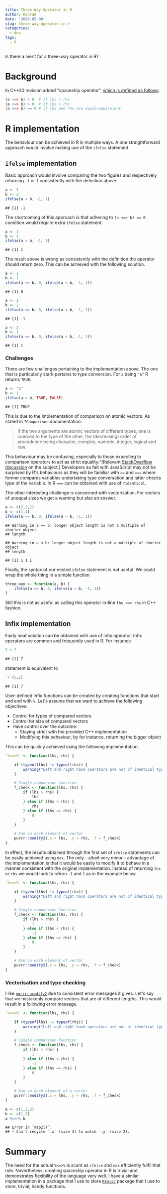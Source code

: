 ```yaml
---
title: Three-Way Operator in R
author: Konrad
date: '2020-05-08'
slug: three-way-operator-in-r
categories:
  - dev
tags:
  - R
---
```


Is there a merit for a three-way operator in R?

# Background

In C++20 revision added "spaceship operator", [which is defined as follows](https://en.cppreference.com/w/cpp/language/operator_comparison#Three-way_comparison):


``` r
(a <=> b) < 0  # if lhs < rhs
(a <=> b) > 0  # if lhs > rhs
(a <=> b) == 0 # if lhs and rhs are equal/equivalent.
```

# R implementation

The behaviour can be achieved in R in multiple ways. A one straightforward approach would involve making use of the `ifelse` statement

## `ifelse` implementation

Basic approach would involve comparing the two figures and respectively returning `-1` or `1` consistently with the definition above.


``` r
a <- 1
b <- 2
ifelse(a < b, -1, 1)
```

```
## [1] -1
```

The shortcoming of this approach is that adhering to `(a <=> b) == 0` condition would require extra `ifelse` statement.


``` r
a <- 1
b <- 1
ifelse(a < b, -1, 1)
```

```
## [1] 1
```

The result above is wrong as consistently with the definition the operator should return zero. This can be achieved with the following solution.


``` r
a <- 1
b <- 1
ifelse(a == b, 0, ifelse(a < b, -1, 1))
```

```
## [1] 0
```

``` r
a <- 1
b <- 2
ifelse(a == b, 0, ifelse(a < b, -1, 1))
```

```
## [1] -1
```

``` r
a <- 2
b <- 1
ifelse(a == b, 0, ifelse(a < b, -1, 1))
```

```
## [1] 1
```

### Challenges

There are few challenges pertaining to the implementation above. The one that is particularly stark pertains to type conversion. For `a` being `"a"` R returns `TRUE`.


``` r
a <- "a"
b <- 1
ifelse(a > b, TRUE, FALSE)
```

```
## [1] TRUE
```

This is due to the implementation of comparison on atomic vectors. As stated in `?Comparison` documentation:

> If the two arguments are atomic vectors of different types, one is coerced to the type of the other, the (decreasing) order of precedence being character, complex, numeric, integer, logical and raw.

This behaviour may be confusing, especially to those expecting to comparison operators to act as strict equality.^[Relevant [StackOverflow discussion](https://stackoverflow.com/q/14932015/1655567) on the subject.] Developers au fait with JavaScript may not be surprised by R's behaviours as they will be familiar with `==` and `===` where former compares variables undertaking type conversation and latter checks type of the variable. In R `===` can be obtained with use of `?identical`.

The other interesting challenge is concerned with vectorisation. For vectors of unequal sizes we get a warning but also an answer.


``` r
a <- c(2,2,2)
b <- c(1,1)
ifelse(a == b, 0, ifelse(a < b, -1, 1))
```

```
## Warning in a == b: longer object length is not a multiple of shorter object
## length
```

```
## Warning in a < b: longer object length is not a multiple of shorter object
## length
```

```
## [1] 1 1 1
```

Finally, the syntax of our nested `ifelse` statement is not useful. We could wrap the whole thing in a simple function


``` r
three_way <- function(a, b) {
    ifelse(a == b, 0, ifelse(a < b, -1, 1))
}
```

Still this is not as useful as calling this operator in-line `lhs <=> rhs` in C++ fashion.

## Infix implementation

Fairly neat solution can be obtained with use of infix operator. Infix operators are common and frequently used in R. For instance 


``` r
5 + 2
```

```
## [1] 7
```

statement is equivalent to


``` r
`+`(5,2)
```

```
## [1] 7
```

User-defined infix functions can be created by creating functions that start and end with `%`. Let's assume that we want to achieve the following objectives:

 - Control for types of compared vectors
 - Control for size of compared vectors
 - Have control over the outcome:
   - Staying strict with the provided C++ implementation
   - Modifying this behaviour, by for instance, returning the bigger object
   
This can be quickly achieved using the following implementation. 


``` r
`%<=>%` <- function(lhs, rhs) {

    if (typeof(lhs) != typeof(rhs)) {
        warning("Left and right hand operators are not of identical types.")
    }

    # Single comparison function
    f_check <- function(lhs, rhs) {
        if (lhs > rhs) {
            lhs
        } else if (lhs < rhs) {
            rhs
        } else if (lhs == rhs) {
            0
        }
    }

    # Run on each element of vector
    purrr::modify2(.x = lhs, .y = rhs, .f = f_check)
}
```

In effect, the results obtained through the first set of `ifelse` statements can be easily achieved using `max`. The only - albeit very minor - advantage of the implementation is that it would be easily to modify it to behave in a manner consistent with the original implementation. Instead of returning `lhs` or `rhs` we would look to return `-1` and `1` as in the example below.


``` r
`%<=>%` <- function(lhs, rhs) {

    if (typeof(lhs) != typeof(rhs)) {
        warning("Left and right hand operators are not of identical types.")
    }

    # Single comparison function
    f_check <- function(lhs, rhs) {
        if (lhs > rhs) {
            1
        } else if (lhs < rhs) {
            -1
        } else if (lhs == rhs) {
            0
        }
    }

    # Run on each element of vector
    purrr::modify2(.x = lhs, .y = rhs, .f = f_check)
}
```

### Vectorisation and type checking

I like [`purrr::modify2`](https://purrr.tidyverse.org/reference/modify.html) due to consistent error messages it gives. Let's say that we mistakenly compare vectors that are of different lengths. This would result in a following error message.


``` r
`%<=>%` <- function(lhs, rhs) {

    if (typeof(lhs) != typeof(rhs)) {
        warning("Left and right hand operators are not of identical types.")
    }

    # Single comparison function
    f_check <- function(lhs, rhs) {
        if (lhs > rhs) {
            1
        } else if (lhs < rhs) {
            -1
        } else if (lhs == rhs) {
            0
        }
    }

    # Run on each element of a vector
    purrr::modify2(.x = lhs, .y = rhs, .f = f_check)
}

a <- c(1,2,3)
b <- c(1,2)
a %<=>% b
```

```
## Error in `map2()`:
## ! Can't recycle `.x` (size 3) to match `.y` (size 2).
```


# Summary

The need for the actual `%<=>%` is scant as `ifelse` and `max` efficiently fulfil that role. Nevertheless, creating spaceship operator in R is trivial and demonstrates flexibility of the language very well. I have a similar implementation in a package that I use to store [`KEmisc`](https://github.com/konradzdeb/KEmisc/blob/master/R/threeway.R) package that I use to store, trivial, handy functions. 


